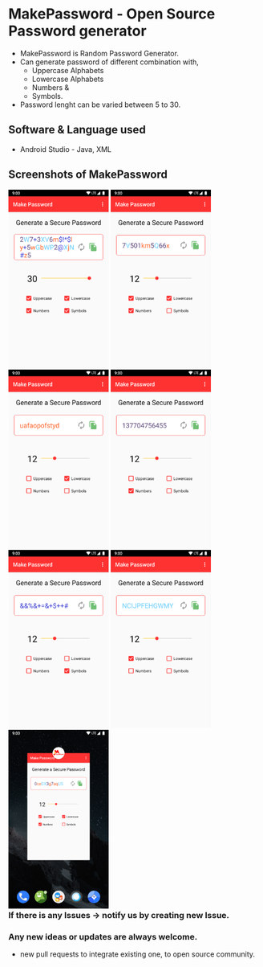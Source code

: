 # MakePassword - Open Source Password generator

- MakePassword is Random Password Generator.
- Can generate password of different combination with,
    - Uppercase Alphabets
    - Lowercase Alphabets
    - Numbers &
    - Symbols.
- Password lenght can be varied between 5 to 30.

## Software & Language used
- Android Studio - Java, XML

## Screenshots of MakePassword
<!-- <div style="display: flex;align-content:flex-start; align-items: center;"> -->
<div style="display:block; float:left;">
<img src=".//assets/all_select.png" alt="all selected" width="200dp">
<img src=".//assets/except_symbol.png" alt="except symbol" width="200dp">
<img src=".//assets/lower_select.png" alt="only lowercase" width="200dp">
<img src=".//assets/number_select.png" alt="only number" width="200dp">
</div>
<div style="display:block; float:left;">
<img src=".//assets/symbol_select.png" alt="only symbol" width="200dp">
<img src=".//assets/uppper_select.png" alt="only uppercase" width="200dp">
<img src=".//assets/with_logo.png" alt="With logo" width="200dp">
</div>
<br />

###  If there is any Issues -> notify us by creating new Issue.

### Any new ideas or updates are always welcome.
- new pull requests to integrate existing one, to open source community.